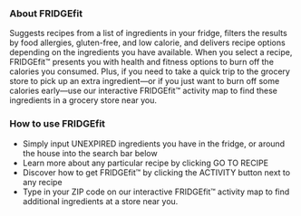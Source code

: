 ### About FRIDGEfit
Suggests recipes from a list of ingredients in your fridge, filters the results by food allergies, gluten-free, and low calorie, and delivers recipe options depending on the ingredients you have available. When you select a recipe, FRIDGEfit™ presents you with health and fitness options to burn off the calories you consumed. Plus, if you need to take a quick trip to the grocery store to pick up an extra ingredient—or if you just want to burn off some calories early—use our interactive FRIDGEfit™ activity map to find these ingredients in a grocery store near you.

### How to use FRIDGEfit
- Simply input UNEXPIRED ingredients you have in the fridge, or around the house into the search bar below
- Learn more about any particular recipe by clicking GO TO RECIPE
- Discover how to get FRIDGEfit™ by clicking the ACTIVITY button next to any recipe
- Type in your ZIP code on our interactive FRIDGEfit™ activity map to find additional ingredients at a store near you.

